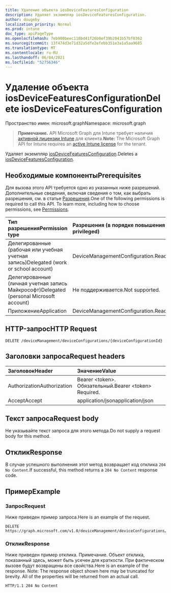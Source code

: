 ```yaml
---
title: Удаление объекта iosDeviceFeaturesConfiguration
description: Удаляет экземпляр iosDeviceFeaturesConfiguration.
author: dougeby
localization_priority: Normal
ms.prod: intune
doc_type: apiPageType
ms.openlocfilehash: 7eb980beec118bd41f26b0ef39b2041b57bf0362
ms.sourcegitcommit: 13f474d3e71d32a5dfe2efebb351e3a1a5aa9685
ms.translationtype: MT
ms.contentlocale: ru-RU
ms.lasthandoff: 06/04/2021
ms.locfileid: "52756346"
---
```

# <a name="delete-iosdevicefeaturesconfiguration"></a><span data-ttu-id="c85a4-103">Удаление объекта iosDeviceFeaturesConfiguration</span><span class="sxs-lookup"><span data-stu-id="c85a4-103">Delete iosDeviceFeaturesConfiguration</span></span>

<span data-ttu-id="c85a4-104">Пространство имен: microsoft.graph</span><span class="sxs-lookup"><span data-stu-id="c85a4-104">Namespace: microsoft.graph</span></span>

> <span data-ttu-id="c85a4-105">**Примечание.** API Microsoft Graph для Intune требует наличия [активной лицензии Intune](https://go.microsoft.com/fwlink/?linkid=839381) для клиента.</span><span class="sxs-lookup"><span data-stu-id="c85a4-105">**Note:** The Microsoft Graph API for Intune requires an [active Intune license](https://go.microsoft.com/fwlink/?linkid=839381) for the tenant.</span></span>

<span data-ttu-id="c85a4-106">Удаляет экземпляр [iosDeviceFeaturesConfiguration](../resources/intune-deviceconfig-iosdevicefeaturesconfiguration.md).</span><span class="sxs-lookup"><span data-stu-id="c85a4-106">Deletes a [iosDeviceFeaturesConfiguration](../resources/intune-deviceconfig-iosdevicefeaturesconfiguration.md).</span></span>

## <a name="prerequisites"></a><span data-ttu-id="c85a4-107">Необходимые компоненты</span><span class="sxs-lookup"><span data-stu-id="c85a4-107">Prerequisites</span></span>
<span data-ttu-id="c85a4-p101">Для вызова этого API требуется одно из указанных ниже разрешений. Дополнительные сведения, включая сведения о том, как выбрать разрешения, см. в статье [Разрешения](/graph/permissions-reference).</span><span class="sxs-lookup"><span data-stu-id="c85a4-p101">One of the following permissions is required to call this API. To learn more, including how to choose permissions, see [Permissions](/graph/permissions-reference).</span></span>

|<span data-ttu-id="c85a4-110">Тип разрешения</span><span class="sxs-lookup"><span data-stu-id="c85a4-110">Permission type</span></span>|<span data-ttu-id="c85a4-111">Разрешения (в порядке повышения привилегий)</span><span class="sxs-lookup"><span data-stu-id="c85a4-111">Permissions (from least to most privileged)</span></span>|
|:---|:---|
|<span data-ttu-id="c85a4-112">Делегированные (рабочая или учебная учетная запись)</span><span class="sxs-lookup"><span data-stu-id="c85a4-112">Delegated (work or school account)</span></span>|<span data-ttu-id="c85a4-113">DeviceManagementConfiguration.ReadWrite.All</span><span class="sxs-lookup"><span data-stu-id="c85a4-113">DeviceManagementConfiguration.ReadWrite.All</span></span>|
|<span data-ttu-id="c85a4-114">Делегированные (личная учетная запись Майкрософт)</span><span class="sxs-lookup"><span data-stu-id="c85a4-114">Delegated (personal Microsoft account)</span></span>|<span data-ttu-id="c85a4-115">Не поддерживается.</span><span class="sxs-lookup"><span data-stu-id="c85a4-115">Not supported.</span></span>|
|<span data-ttu-id="c85a4-116">Приложение</span><span class="sxs-lookup"><span data-stu-id="c85a4-116">Application</span></span>|<span data-ttu-id="c85a4-117">DeviceManagementConfiguration.ReadWrite.All</span><span class="sxs-lookup"><span data-stu-id="c85a4-117">DeviceManagementConfiguration.ReadWrite.All</span></span>|

## <a name="http-request"></a><span data-ttu-id="c85a4-118">HTTP-запрос</span><span class="sxs-lookup"><span data-stu-id="c85a4-118">HTTP Request</span></span>
<!-- {
  "blockType": "ignored"
}
-->
``` http
DELETE /deviceManagement/deviceConfigurations/{deviceConfigurationId}
```

## <a name="request-headers"></a><span data-ttu-id="c85a4-119">Заголовки запроса</span><span class="sxs-lookup"><span data-stu-id="c85a4-119">Request headers</span></span>
|<span data-ttu-id="c85a4-120">Заголовок</span><span class="sxs-lookup"><span data-stu-id="c85a4-120">Header</span></span>|<span data-ttu-id="c85a4-121">Значение</span><span class="sxs-lookup"><span data-stu-id="c85a4-121">Value</span></span>|
|:---|:---|
|<span data-ttu-id="c85a4-122">Authorization</span><span class="sxs-lookup"><span data-stu-id="c85a4-122">Authorization</span></span>|<span data-ttu-id="c85a4-123">Bearer &lt;token&gt;. Обязательный.</span><span class="sxs-lookup"><span data-stu-id="c85a4-123">Bearer &lt;token&gt; Required.</span></span>|
|<span data-ttu-id="c85a4-124">Accept</span><span class="sxs-lookup"><span data-stu-id="c85a4-124">Accept</span></span>|<span data-ttu-id="c85a4-125">application/json</span><span class="sxs-lookup"><span data-stu-id="c85a4-125">application/json</span></span>|

## <a name="request-body"></a><span data-ttu-id="c85a4-126">Текст запроса</span><span class="sxs-lookup"><span data-stu-id="c85a4-126">Request body</span></span>
<span data-ttu-id="c85a4-127">Не указывайте текст запроса для этого метода.</span><span class="sxs-lookup"><span data-stu-id="c85a4-127">Do not supply a request body for this method.</span></span>

## <a name="response"></a><span data-ttu-id="c85a4-128">Отклик</span><span class="sxs-lookup"><span data-stu-id="c85a4-128">Response</span></span>
<span data-ttu-id="c85a4-129">В случае успешного выполнения этот метод возвращает код отклика `204 No Content`.</span><span class="sxs-lookup"><span data-stu-id="c85a4-129">If successful, this method returns a `204 No Content` response code.</span></span>

## <a name="example"></a><span data-ttu-id="c85a4-130">Пример</span><span class="sxs-lookup"><span data-stu-id="c85a4-130">Example</span></span>

### <a name="request"></a><span data-ttu-id="c85a4-131">Запрос</span><span class="sxs-lookup"><span data-stu-id="c85a4-131">Request</span></span>
<span data-ttu-id="c85a4-132">Ниже приведен пример запроса.</span><span class="sxs-lookup"><span data-stu-id="c85a4-132">Here is an example of the request.</span></span>
``` http
DELETE https://graph.microsoft.com/v1.0/deviceManagement/deviceConfigurations/{deviceConfigurationId}
```

### <a name="response"></a><span data-ttu-id="c85a4-133">Отклик</span><span class="sxs-lookup"><span data-stu-id="c85a4-133">Response</span></span>
<span data-ttu-id="c85a4-p102">Ниже приведен пример отклика. Примечание. Объект отклика, показанный здесь, может быть усечен для краткости. При фактическом вызове будут возвращены все свойства.</span><span class="sxs-lookup"><span data-stu-id="c85a4-p102">Here is an example of the response. Note: The response object shown here may be truncated for brevity. All of the properties will be returned from an actual call.</span></span>
``` http
HTTP/1.1 204 No Content
```




